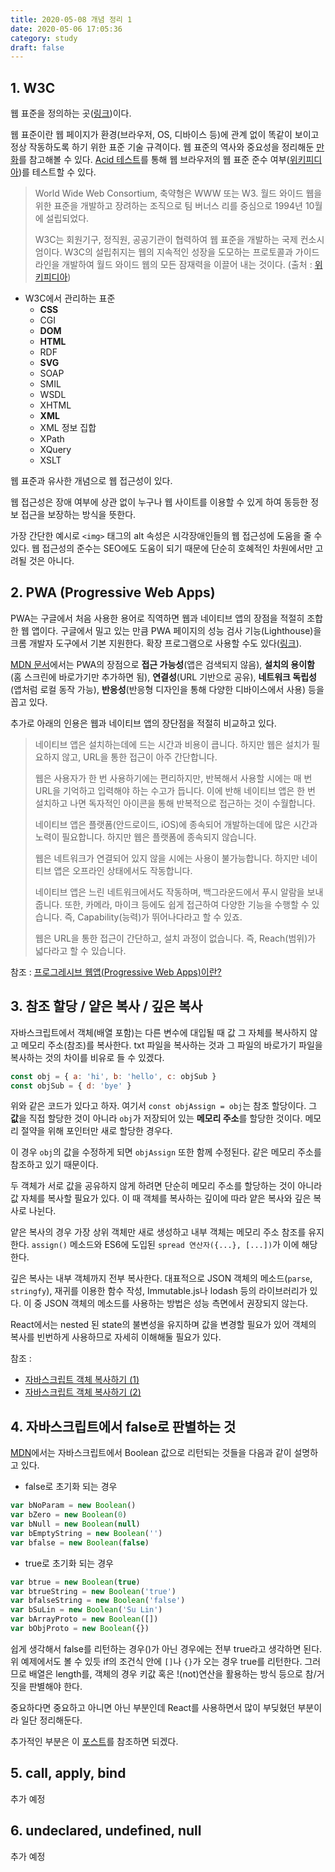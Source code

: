 ```yaml
---
title: 2020-05-08 개념 정리 1
date: 2020-05-06 17:05:36
category: study
draft: false
---
```


## 1. W3C

웹 표준을 정의하는 곳([링크](https://www.w3.org/))이다.

웹 표준이란 웹 페이지가 환경(브라우저, OS, 디바이스 등)에 관계 없이 똑같이 보이고 정상 작동하도록 하기 위한 표준 기술 규격이다. 웹 표준의 역사와 중요성을 정리해둔 [만화](https://www.thisisgame.com/webzine/nboard/213/?n=56672)를 참고해볼 수 있다. [Acid 테스트](http://www.acidtests.org/)를 통해 웹 브라우저의 웹 표준 준수 여부([위키피디아](https://ko.wikipedia.org/wiki/Acid3))를 테스트할 수 있다.

> World Wide Web Consortium, 축약형은 WWW 또는 W3. 월드 와이드 웹을 위한 표준을 개발하고 장려하는 조직으로 팀 버너스 리를 중심으로 1994년 10월에 설립되었다.
>
> W3C는 회원기구, 정직원, 공공기관이 협력하여 웹 표준을 개발하는 국제 컨소시엄이다. W3C의 설립취지는 웹의 지속적인 성장을 도모하는 프로토콜과 가이드라인을 개발하여 월드 와이드 웹의 모든 잠재력을 이끌어 내는 것이다. (출처 : [위키피디아](https://ko.wikipedia.org/wiki/W3C))

- W3C에서 관리하는 표준
  - **CSS**
  - CGI
  - **DOM**
  - **HTML**
  - RDF
  - **SVG**
  - SOAP
  - SMIL
  - WSDL
  - XHTML
  - **XML**
  - XML 정보 집합
  - XPath
  - XQuery
  - XSLT

웹 표준과 유사한 개념으로 웹 접근성이 있다.

웹 접근성은 장애 여부에 상관 없이 누구나 웹 사이트를 이용할 수 있게 하여 동등한 정보 접근을 보장하는 방식을 뜻한다.

가장 간단한 예시로 `<img>` 태그의 alt 속성은 시각장애인들의 웹 접근성에 도움을 줄 수 있다. 웹 접근성의 준수는 SEO에도 도움이 되기 때문에 단순히 호혜적인 차원에서만 고려될 것은 아니다.

## 2. PWA (Progressive Web Apps)

PWA는 구글에서 처음 사용한 용어로 직역하면 웹과 네이티브 앱의 장점을 적절히 조합한 웹 앱이다. 구글에서 밀고 있는 만큼 PWA 페이지의 성능 검사 기능(Lighthouse)을 크롬 개발자 도구에서 기본 지원한다. 확장 프로그램으로 사용할 수도 있다([링크](https://developers.google.com/web/tools/lighthouse/?hl=ko)).

[MDN 문서](https://developer.mozilla.org/en-US/docs/Web/Progressive_web_apps/Introduction)에서는 PWA의 장점으로 **접근 가능성**(앱은 검색되지 않음), **설치의 용이함**(홈 스크린에 바로가기만 추가하면 됨), **연결성**(URL 기반으로 공유), **네트워크 독립성**(앱처럼 로컬 동작 가능), **반응성**(반응형 디자인을 통해 다양한 디바이스에서 사용) 등을 꼽고 있다.

추가로 아래의 인용은 웹과 네이티브 앱의 장단점을 적절히 비교하고 있다.

> 네이티브 앱은 설치하는데에 드는 시간과 비용이 큽니다. 하지만 웹은 설치가 필요하지 않고, URL을 통한 접근이 아주 간단합니다.
>
> 웹은 사용자가 한 번 사용하기에는 편리하지만, 반복해서 사용할 시에는 매 번 URL을 기억하고 입력해야 하는 수고가 듭니다. 이에 반해 네이티브 앱은 한 번 설치하고 나면 독자적인 아이콘을 통해 반복적으로 접근하는 것이 수월합니다.
>
> 네이티브 앱은 플랫폼(안드로이드, iOS)에 종속되어 개발하는데에 많은 시간과 노력이 필요합니다. 하지만 웹은 플랫폼에 종속되지 않습니다.
>
> 웹은 네트워크가 연결되어 있지 않을 시에는 사용이 불가능합니다. 하지만 네이티브 앱은 오프라인 상태에서도 작동합니다.
>
> 네이티브 앱은 느린 네트워크에서도 작동하며, 백그라운드에서 푸시 알람을 보내줍니다. 또한, 카메라, 마이크 등에도 쉽게 접근하여 다양한 기능을 수행할 수 있습니다. 즉, Capability(능력)가 뛰어나다라고 할 수 있죠.
>
> 웹은 URL을 통한 접근이 간단하고, 설치 과정이 없습니다. 즉, Reach(범위)가 넓다라고 할 수 있습니다.

참조 : [프로그레시브 웹앱(Progressive Web Apps)이란?](https://altenull.github.io/2018/02/25/%ED%94%84%EB%A1%9C%EA%B7%B8%EB%A0%88%EC%8B%9C%EB%B8%8C-%EC%9B%B9-%EC%95%B1-Progressive-Web-Apps-%EB%9E%80/)

## 3. 참조 할당 / 얕은 복사 / 깊은 복사

자바스크립트에서 객체(배열 포함)는 다른 변수에 대입될 때 값 그 자체를 복사하지 않고 메모리 주소(참조)를 복사한다. txt 파일을 복사하는 것과 그 파일의 바로가기 파일을 복사하는 것의 차이를 비유로 들 수 있겠다.

```js
const obj = { a: 'hi', b: 'hello', c: objSub }
const objSub = { d: 'bye' }
```

위와 같은 코드가 있다고 하자. 여기서 `const objAssign = obj`는 참조 할당이다. 그 **값**을 직접 할당한 것이 아니라 `obj`가 저장되어 있는 **메모리 주소**를 할당한 것이다. 메모리 절약을 위해 포인터만 새로 할당한 경우다.

이 경우 `obj`의 값을 수정하게 되면 `objAssign` 또한 함께 수정된다. 같은 메모리 주소를 참조하고 있기 때문이다.

두 객체가 서로 값을 공유하지 않게 하려면 단순히 메모리 주소를 할당하는 것이 아니라 값 자체를 복사할 필요가 있다. 이 때 객체를 복사하는 깊이에 따라 얕은 복사와 깊은 복사로 나뉜다.

얕은 복사의 경우 가장 상위 객체만 새로 생성하고 내부 객체는 메모리 주소 참조를 유지한다. `assign()` 메소드와 ES6에 도입된 `spread 연산자({...}, [...])`가 이에 해당한다.

깊은 복사는 내부 객체까지 전부 복사한다. 대표적으로 JSON 객체의 메소드(`parse`, `stringfy`), 재귀를 이용한 함수 작성, Immutable.js나 lodash 등의 라이브러리가 있다. 이 중 JSON 객체의 메소드를 사용하는 방법은 성능 측면에서 권장되지 않는다.

React에서는 nested 된 state의 불변성을 유지하며 값을 변경할 필요가 있어 객체의 복사를 빈번하게 사용하므로 자세히 이해해둘 필요가 있다.

참조 :

- [자바스크립트 객체 복사하기 (1)](https://velog.io/@ddalpange/%EC%9E%90%EB%B0%94%EC%8A%A4%ED%81%AC%EB%A6%BD%ED%8A%B8-%EA%B0%9D%EC%B2%B4-%EB%B3%B5%EC%82%AC%ED%95%98%EA%B8%B0)
- [자바스크립트 객체 복사하기 (2)](https://junwoo45.github.io/2019-09-23-deep_clone/)

## 4. 자바스크립트에서 false로 판별하는 것

[MDN](https://developer.mozilla.org/ko/docs/Web/JavaScript/Reference/Global_Objects/Boolean)에서는 자바스크립트에서 Boolean 값으로 리턴되는 것들을 다음과 같이 설명하고 있다.

- false로 초기화 되는 경우

```js
var bNoParam = new Boolean()
var bZero = new Boolean(0)
var bNull = new Boolean(null)
var bEmptyString = new Boolean('')
var bfalse = new Boolean(false)
```

- true로 초기화 되는 경우

```js
var btrue = new Boolean(true)
var btrueString = new Boolean('true')
var bfalseString = new Boolean('false')
var bSuLin = new Boolean('Su Lin')
var bArrayProto = new Boolean([])
var bObjProto = new Boolean({})
```

쉽게 생각해서 false를 리턴하는 경우()가 아닌 경우에는 전부 true라고 생각하면 된다. 위 예제에서도 볼 수 있듯 if의 조건식 안에 `[]`나 `{}`가 오는 경우 true를 리턴한다. 그러므로 배열은 length를, 객체의 경우 키값 혹은 !(not)연산을 활용하는 방식 등으로 참/거짓을 판별해야 한다.

중요하다면 중요하고 아니면 아닌 부분인데 React를 사용하면서 많이 부딪혔던 부분이라 일단 정리해둔다.

추가적인 부분은 이 [포스트](https://sanghaklee.tistory.com/58)를 참조하면 되겠다.

## 5. call, apply, bind

추가 예정

<!-- 함수를 호출할 때는 apply, -->

## 6. undeclared, undefined, null

추가 예정

<!-- > null 과 undefined 는 등록, 저장 여부이다.
>
> null 은 값은 값이지만 값으로써 의미없는 특별한 값이 등록되어 있는 것이고, undefined 는 등록이 되어있지 않기 때문에 초기화도 정의되지도 않은 것입니다.
>
> undefined 는 미리 선언된 전역변수(전역 객체의 프로퍼티)이며, null 은 선언,등록을 하는 키워드인 것입니다.
> 참조 :

- [undefined와 null의 차이점](https://webclub.tistory.com/1) -->
